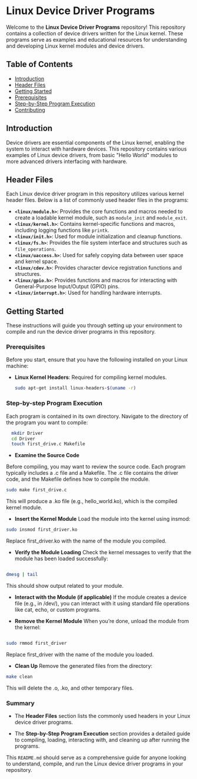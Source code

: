 # Linux Device Driver Programs

Welcome to the **Linux Device Driver Programs** repository! This repository contains a collection of device drivers written for the Linux kernel. These programs serve as examples and educational resources for understanding and developing Linux kernel modules and device drivers.

## Table of Contents

- [Introduction](#introduction)
- [Header Files](#header-files)
- [Getting Started](#getting-started)
- [Prerequisites](#prerequisites)
- [Step-by-Step Program Execution](#step-by-step-program-execution)
- [Contributing](#contributing)


## Introduction

Device drivers are essential components of the Linux kernel, enabling the system to interact with hardware devices. This repository contains various examples of Linux device drivers, from basic "Hello World" modules to more advanced drivers interfacing with hardware.

## Header Files

Each Linux device driver program in this repository utilizes various kernel header files. Below is a list of commonly used header files in the programs:

- **`<linux/module.h>`**: Provides the core functions and macros needed to create a loadable kernel module, such as `module_init` and `module_exit`.
- **`<linux/kernel.h>`**: Contains kernel-specific functions and macros, including logging functions like `printk`.
- **`<linux/init.h>`**: Used for module initialization and cleanup functions.
- **`<linux/fs.h>`**: Provides the file system interface and structures such as `file_operations`.
- **`<linux/uaccess.h>`**: Used for safely copying data between user space and kernel space.
- **`<linux/cdev.h>`**: Provides character device registration functions and structures.
- **`<linux/gpio.h>`**: Provides functions and macros for interacting with General-Purpose Input/Output (GPIO) pins.
- **`<linux/interrupt.h>`**: Used for handling hardware interrupts.



## Getting Started

These instructions will guide you through setting up your environment to compile and run the device driver programs in this repository.

### Prerequisites

Before you start, ensure that you have the following installed on your Linux machine:

- **Linux Kernel Headers**: Required for compiling kernel modules.
  ```bash
  sudo apt-get install linux-headers-$(uname -r)


### Step-by-step Program Execution

Each program is contained in its own directory. Navigate to the directory of the program you want to compile:

```bash
  mkdir Driver
  cd Driver
  touch first_drive.c Makefile
```
 

- **Examine the Source Code**


Before compiling, you may want to review the source code. Each program typically includes a .c file and a Makefile. The .c file contains the driver code, and the Makefile defines how to compile the module.

```bash
sudo make first_drive.c
```

This will produce a .ko file (e.g., hello_world.ko), which is the compiled kernel module.


- **Insert the Kernel Module**
Load the module into the kernel using insmod:

```bash
sudo insmod first_driver.ko
```
Replace first_driver.ko with the name of the module you compiled.

- **Verify the Module Loading**
Check the kernel messages to verify that the module has been loaded successfully:

```bash

dmesg | tail

```

This should show output related to your module.

- **Interact with the Module (if applicable)**
If the module creates a device file (e.g., in /dev/), you can interact with it using standard file operations like cat, echo, or custom programs.

- **Remove the Kernel Module**
When you’re done, unload the module from the kernel:

```bash

sudo rmmod first_driver
```

Replace first_driver with the name of the module you loaded.

- **Clean Up**
Remove the generated files from the directory:
```bash
make clean
```
This will delete the .o, .ko, and other temporary files.



### Summary

- The **Header Files** section lists the commonly used headers in your Linux device driver programs.

- The **Step-by-Step Program Execution** section provides a detailed guide to compiling, loading, interacting with, and cleaning up after running the programs.

This `README.md` should serve as a comprehensive guide for anyone looking to understand, compile, and run the Linux device driver programs in your repository.
